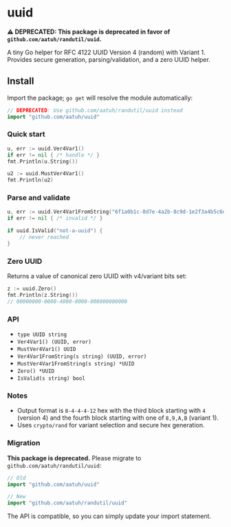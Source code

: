 # uuid

**⚠️ DEPRECATED: This package is deprecated in favor of `github.com/aatuh/randutil/uuid`.**

A tiny Go helper for RFC 4122 UUID Version 4 (random) with Variant 1.
Provides secure generation, parsing/validation, and a zero UUID helper.

## Install

Import the package; `go get` will resolve the module automatically:

```go
// DEPRECATED: Use github.com/aatuh/randutil/uuid instead
import "github.com/aatuh/uuid"
```

### Quick start

```go
u, err := uuid.Ver4Var1()
if err != nil { /* handle */ }
fmt.Println(u.String())

u2 := uuid.MustVer4Var1()
fmt.Println(u2)
```

### Parse and validate

```go
u, err := uuid.Ver4Var1FromString("6f1a0b1c-8d7e-4a2b-8c9d-1e2f3a4b5c6d")
if err != nil { /* invalid */ }

if uuid.IsValid("not-a-uuid") {
    // never reached
}
```

### Zero UUID

Returns a value of canonical zero UUID with v4/variant bits set:

```go
z := uuid.Zero()
fmt.Println(z.String())
// 00000000-0000-4000-8000-000000000000
```

### API

- `type UUID string`
- `Ver4Var1() (UUID, error)`
- `MustVer4Var1() UUID`
- `Ver4Var1FromString(s string) (UUID, error)`
- `MustVer4Var1FromString(s string) *UUID`
- `Zero() *UUID`
- `IsValid(s string) bool`

### Notes

- Output format is `8-4-4-4-12` hex with the third block starting with
  `4` (version 4) and the fourth block starting with one of `8,9,A,B`
  (variant 1).
- Uses `crypto/rand` for variant selection and secure hex generation.

### Migration

**This package is deprecated.** Please migrate to `github.com/aatuh/randutil/uuid`:

```go
// Old
import "github.com/aatuh/uuid"

// New
import "github.com/aatuh/randutil/uuid"
```

The API is compatible, so you can simply update your import statement.
